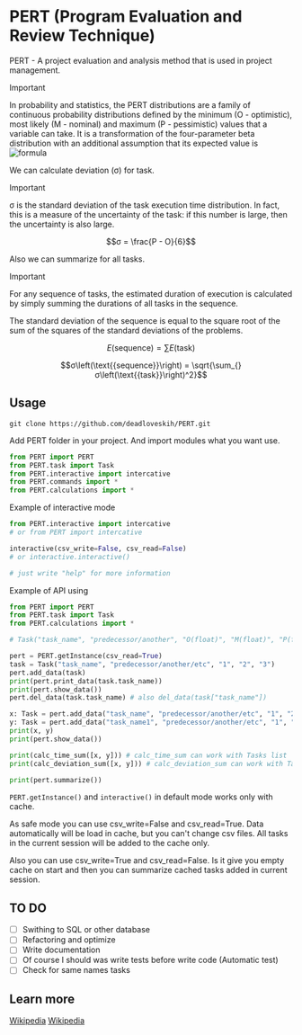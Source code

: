 # PERT (Program Evaluation and Review Technique)
PERT - A project evaluation and analysis method that is used in project management.
> [!IMPORTANT]
> In probability and statistics, the PERT distributions are a family of continuous probability
> distributions defined by the minimum (O - optimistic), most likely (M - nominal) and maximum (P - pessimistic) values that a variable can take.
> It is a transformation of the four-parameter beta distribution with an additional assumption that its expected value is
![formula](https://avatars.mds.yandex.net/i?id=8ecd57bcf8f14b97cdb8cf14f40ff0c4461e4879-11004153-images-thumbs&n=13)

We can calculate deviation (σ) for task.
> [!IMPORTANT]
> σ is the standard deviation of the task execution time distribution. In fact, this is a measure of the uncertainty of the task: if
> this number is large, then the uncertainty is also large.
>
> ```math
> σ = \frac{P - O}{6}
> ```

Also we can summarize for all tasks.
> [!IMPORTANT]
> For any sequence of tasks, the estimated duration of execution is calculated by simply summing the durations of all tasks in the sequence.
>
> The standard deviation of the sequence is equal to the square root of the sum of the squares of the standard deviations of the problems.
> 
> ```math
> E\left(\text{{sequence}}\right) = \sum_{} E\left(\text{{task}}\right)
> ```
>
> ```math
> σ\left(\text{{sequence}}\right) = \sqrt{\sum_{} σ\left(\text{{task}}\right)^2}
> ```

## Usage
```
git clone https://github.com/deadloveskih/PERT.git
```
Add PERT folder in your project.
And import modules what you want use.
```python
from PERT import PERT
from PERT.task import Task
from PERT.interactive import intercative
from PERT.commands import *
from PERT.calculations import *
```

Example of interactive mode
```python
from PERT.interactive import intercative
# or from PERT import intercative

interactive(csv_write=False, csv_read=False)
# or interactive.interactive()

# just write "help" for more information
```

Example of API using
```python
from PERT import PERT
from PERT.task import Task
from PERT.calculations import *

# Task("task_name", "predecessor/another", "O(float)", "M(float)", "P(float)")

pert = PERT.getInstance(csv_read=True)
task = Task("task_name", "predecessor/another/etc", "1", "2", "3")
pert.add_data(task)
print(pert.print_data(task.task_name))
print(pert.show_data())
pert.del_data(task.task_name) # also del_data(task["task_name"])

x: Task = pert.add_data("task_name", "predecessor/another/etc", "1", "2", "3")
y: Task = pert.add_data("task_name1", "predecessor/another/etc", "1", "2", "3")
print(x, y)
print(pert.show_data())

print(calc_time_sum([x, y])) # calc_time_sum can work with Tasks list
print(calc_deviation_sum([x, y])) # calc_deviation_sum can work with Tasks list

print(pert.summarize())
```

`PERT.getInstance()` and `interactive()` in default mode works only with cache.

As safe mode you can use csv_write=False and csv_read=True. Data automatically will be load in cache,
but you can't change csv files. All tasks in the current session will be added to the cache only.

Also you can use csv_write=True and csv_read=False. Is it give you empty cache on start and then
you can summarize cached tasks added in current session.

## TO DO
- [ ] Swithing to SQL or other database
- [ ] Refactoring and optimize
- [ ] Write documentation
- [ ] Of course I should was write tests before write code (Automatic test)
- [ ] Check for same names tasks

## Learn more
[Wikipedia](https://en.wikipedia.org/wiki/PERT_distribution)
[Wikipedia](https://en.wikipedia.org/wiki/Program_evaluation_and_review_technique)
